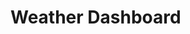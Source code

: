 # Weather Dashboard

<!-- ## If you're an avid traveler, use this weather dashboard to check the weather of your destination

### Developed as a challenge for the Rutgers Coding Bootcamp, this web app makes use of the openweather server-side api

![Link to application]() -->